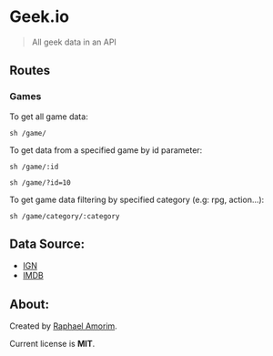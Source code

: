 # Geek.io

> All geek data in an API


## Routes

### Games

To get all game data:

``sh
/game/
``

To get data from a specified game by id parameter:

``sh
/game/:id
``

``sh
/game/?id=10
``

To get game data filtering by specified category (e.g: rpg, action...):

``sh
/game/category/:category
``

## Data Source:

- [IGN](http://www.ign.com) 
- [IMDB](http://www.imdb.com/)
 
## About:

Created by [Raphael Amorim](https://github.com/raphamorim).

Current license is **MIT**.
